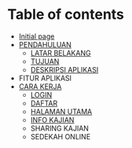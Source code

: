 # Table of contents

* [Initial page](README.md)
* [PENDAHULUAN](pendahuluan/README.md)
  * [LATAR BELAKANG](pendahuluan/latar-belakang.md)
  * [TUJUAN](pendahuluan/tujuan.md)
  * [DESKRIPSI APLIKASI](pendahuluan/deskripsi-aplikasi.md)
* FITUR APLIKASI
* [CARA KERJA](cara-kerja/README.md)
  * [LOGIN](cara-kerja/login.md)
  * [DAFTAR](cara-kerja/daftar.md)
  * [HALAMAN UTAMA](cara-kerja/halaman-utama.md)
  * [INFO KAJIAN](cara-kerja/info-kajian.md)
  * SHARING KAJIAN
  * SEDEKAH ONLINE

